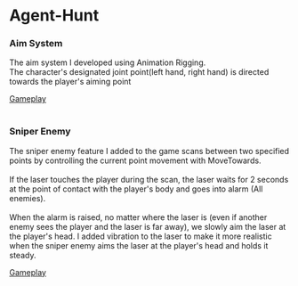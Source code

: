 # Agent-Hunt

### Aim System
The aim system I developed using Animation Rigging.<br/>
The character's designated joint point(left hand, right hand) is directed towards the player's aiming point

[Gameplay](https://youtube.com/shorts/W_alZdidL84?feature=share)
<br/><br/>


### Sniper Enemy
The sniper enemy feature I added to the game scans between two specified points by controlling the current point movement with MoveTowards. 
<br/><br/>If the laser touches the player during the scan, the laser waits for 2 seconds at the point of contact with the player's body and goes into alarm (All enemies).
<br/><br/>When the alarm is raised, no matter where the laser is (even if another enemy sees the player and the laser is far away), we slowly aim the laser at the player's head.
I added vibration to the laser to make it more realistic when the sniper enemy aims the laser at the player's head and holds it steady.

[Gameplay](https://youtube.com/shorts/V0ldDtvo2dU)
